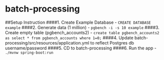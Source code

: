 # batch-processing
##Setup Instruction
####1. Create Example Database - `CREATE DATABASE example` 
####2. Generate data (1 million) - `pgbench -i -s 10 example`
####3. Create empty table (pgbench_accounts2) - `create table pgbench_accounts2 as select * from pgbench_accounts where 1=0;`
####4. Update batch-processing/src/resources/application.yml to reflect Postgres db username/password
####5. CD to batch-processing
####6. Run the app - `./mvnw spring-boot:run`

